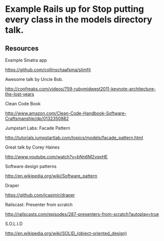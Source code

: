 # Example Rails up for Stop putting every class in the models directory talk.

## Resources
Example Sinatra app

https://github.com/collinschaafsma/slimfit

Awesome talk by Uncle Bob.

http://confreaks.com/videos/759-rubymidwest2011-keynote-architecture-the-lost-years

Clean Code Book

http://www.amazon.com/Clean-Code-Handbook-Software-Craftsmanship/dp/0132350882

Jumpstart Labs: Facade Pattern

http://tutorials.jumpstartlab.com/topics/models/facade_pattern.html

Great talk by Corey Haines

http://www.youtube.com/watch?v=bNn6M2vqxHE

Software design patterns

http://en.wikipedia.org/wiki/Software_pattern

Draper

https://github.com/jcasimir/draper

Railscast: Presenter from scratch

http://railscasts.com/episodes/287-presenters-from-scratch?autoplay=true

S.O.L.I.D

http://en.wikipedia.org/wiki/SOLID_(object-oriented_design)
